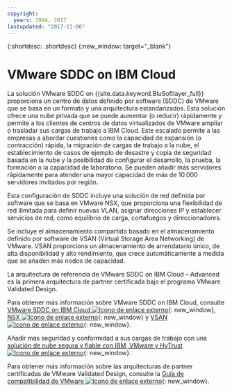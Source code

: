 ```yaml
---
copyright:
  years: 1994, 2017
lastupdated: "2017-11-06"
---
```


{:shortdesc: .shortdesc}
{:new_window: target="_blank"}


# VMware SDDC on IBM Cloud

La solución VMware SDDC on {{site.data.keyword.BluSoftlayer_full}} proporciona un centro de datos definido por software (SDDC) de VMware que se basa en un formato y una arquitectura estandarizados. Esta solución ofrece una nube privada que se puede aumentar (o reducir) rápidamente y permite a los clientes de centros de datos virtualizados de VMware ampliar o trasladar sus cargas de trabajo a IBM Cloud. Este escalado permite a las empresas a abordar cuestiones como la capacidad de expansión (o contracción) rápida, la migración de cargas de trabajo a la nube, el establecimiento de casos de ejemplo de desastre y copia de seguridad basada en la nube y la posibilidad de configurar el desarrollo, la prueba, la formación o la capacidad de laboratorio. <!--By exploiting the operational benefits and agility of IBM Cloud with the ability to expand or contract the environment to meet the business needs.--> Se pueden añadir más servidores rápidamente para atender una mayor capacidad de más de 10.000 servidores invitados por región.

Esta configuración de SDDC incluye una solución de red definida por software que se basa en VMware NSX, que proporciona una flexibilidad de red ilimitada para definir nuevas VLAN, asignar direcciones IP y establecer servicios de red, como equilibrio de carga, cortafuegos y direccionadores.

Se incluye el almacenamiento compartido basado en el almacenamiento definido por software de VSAN (Virtual Storage Area Networking) de VMware. VSAN proporciona un almacenamiento de arrendatario único, de alta disponibilidad y alto rendimiento, que crece automáticamente a medida que se añaden más nodos de capacidad.

La arquitectura de referencia de VMware SDDC on IBM Cloud – Advanced es la primera arquitectura de partner certificada bajo el programa VMware Validated Design.

Para obtener más información sobre VMware SDDC on IBM Cloud, consulte [VMware SDDC on IBM Cloud ![Icono de enlace externo](../../icons/launch-glyph.svg "Icono de enlace externo")](http://wpc.c320.edgecastcdn.net/00C320/VMware%20SDDC%20on%20IBM%20Cloud%20-%20Advanced%20v1.1.pdf){: new_window}, [NSX ![Icono de enlace externo](../../icons/launch-glyph.svg "Icono de enlace externo")](https://www.vmware.com/products/nsx){: new_window} y [VSAN ![Icono de enlace externo](../../icons/launch-glyph.svg "Icono de enlace externo")](https://www.vmware.com/products/virtual-san){: new_window}.

Añadir más seguridad y conformidad a sus cargas de trabajo con una [solución de nube segura y fiable con IBM, VMware y HyTrust ![Icono de enlace externo](../../icons/launch-glyph.svg "Icono de enlace externo")](http://wpc.c320.edgecastcdn.net/00C320/DeploymentGuide_IBM_Intel_HyTrust_VMware_v1%200.pdf){: new_window}.

Para obtener más información sobre las arquitecturas de partner certificadas de VMware Validated Design, consulte la [Guía de compatibilidad de VMware ![Icono de enlace externo](../../icons/launch-glyph.svg "Icono de enlace externo")](http://www.vmware.com/resources/compatibility/vcl/cpa.php){: new_window}. 
